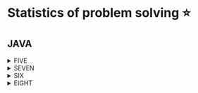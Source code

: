 # Statistics of problem solving ⭐
## JAVA
<details>
<summary>FIVE</summary>

|Name|Problem|Solution|Time Complexity|Space complexity
|---|---|---|---|---|
|Can you get the loop ?|https://www.codewars.com/kata/52a89c2ea8ddc5547a000863|<a href='https://github.com/savra/codewars.com/tree/master/src/main/java/com/hvdbs/codewars/solution/JAVA/CanYouGetTheLoop.JAVA'>Can you get the loop ?</a>|$O(N)$|$O(1)$
</details>
<details>
<summary>SEVEN</summary>

|Name|Problem|Solution|Time Complexity|Space complexity
|---|---|---|---|---|
|Bubblesort Once|https://www.codewars.com/kata/56b97b776ffcea598a0006f2|<a href='https://github.com/savra/codewars.com/tree/master/src/main/java/com/hvdbs/codewars/solution/JAVA/BubblesortOnce.JAVA'>Bubblesort Once</a>|$not specified$|$not specified$
|Closing in Sum|https://www.codewars.com/kata/65126d52a5de2b11c94096d2|<a href='https://github.com/savra/codewars.com/tree/master/src/main/java/com/hvdbs/codewars/solution/JAVA/ClosingInSum.JAVA'>Closing in Sum</a>|$not specified$|$not specified$
|Collatz Conjecture Length|https://www.codewars.com/kata/54fb963d3fe32351f2000102|<a href='https://github.com/savra/codewars.com/tree/master/src/main/java/com/hvdbs/codewars/solution/JAVA/CollatzConjectureLength.JAVA'>Collatz Conjecture Length</a>|$not specified$|$not specified$
|Coloured Triangles|https://www.codewars.com/kata/5a25ac6ac5e284cfbe000111|<a href='https://github.com/savra/codewars.com/tree/master/src/main/java/com/hvdbs/codewars/solution/JAVA/ColouredTriangles.JAVA'>Coloured Triangles</a>|$not specified$|$not specified$
|Common Substrings|https://www.codewars.com/kata/5669a5113c8ebf16ed00004c|<a href='https://github.com/savra/codewars.com/tree/master/src/main/java/com/hvdbs/codewars/solution/JAVA/CommonSubstrings.JAVA'>Common Substrings</a>|$not specified$|$not specified$
|Compare Strings by Sum of Chars|https://www.codewars.com/kata/576bb3c4b1abc497ec000065|<a href='https://github.com/savra/codewars.com/tree/master/src/main/java/com/hvdbs/codewars/solution/JAVA/CompareStringsBySumOfChars.JAVA'>Compare Strings by Sum of Chars</a>|$not specified$|$not specified$
|Consecutive letters|https://www.codewars.com/kata/5ce6728c939bf80029988b57|<a href='https://github.com/savra/codewars.com/tree/master/src/main/java/com/hvdbs/codewars/solution/JAVA/ConsecutiveLetters.JAVA'>Consecutive letters</a>|$not specified$|$not specified$
|Convert a linked list to a string|https://www.codewars.com/kata/582c297e56373f0426000098|<a href='https://github.com/savra/codewars.com/tree/master/src/main/java/com/hvdbs/codewars/solution/JAVA/ConvertALinkedListToAString.JAVA'>Convert a linked list to a string</a>|$O(N)$|$O(N)$
|Debug Sum of Digits of a Number|https://www.codewars.com/kata/563d59dd8e47a5ed220000ba|<a href='https://github.com/savra/codewars.com/tree/master/src/main/java/com/hvdbs/codewars/solution/JAVA/DebugSumOfDigitsOfANumber.JAVA'>Debug Sum of Digits of a Number</a>|$not specified$|$not specified$
|Descending Order|https://www.codewars.com/kata/5467e4d82edf8bbf40000155|<a href='https://github.com/savra/codewars.com/tree/master/src/main/java/com/hvdbs/codewars/solution/JAVA/DescendingOrder.JAVA'>Descending Order</a>|$not specified$|$not specified$
|Disemvowel Trolls|https://www.codewars.com/kata/52fba66badcd10859f00097e|<a href='https://github.com/savra/codewars.com/tree/master/src/main/java/com/hvdbs/codewars/solution/JAVA/DisemvowelTrolls.JAVA'>Disemvowel Trolls</a>|$not specified$|$not specified$
|Exes and Ohs|https://www.codewars.com/kata/55908aad6620c066bc00002a|<a href='https://github.com/savra/codewars.com/tree/master/src/main/java/com/hvdbs/codewars/solution/JAVA/ExesAndOhs.JAVA'>Exes and Ohs</a>|$not specified$|$not specified$
|Factorial|https://www.codewars.com/kata/54ff0d1f355cfd20e60001fc|<a href='https://github.com/savra/codewars.com/tree/master/src/main/java/com/hvdbs/codewars/solution/JAVA/Factorial.JAVA'>Factorial</a>|$not specified$|$not specified$
|Fibonacci|https://www.codewars.com/kata/57a1d5ef7cb1f3db590002af|<a href='https://github.com/savra/codewars.com/tree/master/src/main/java/com/hvdbs/codewars/solution/JAVA/Fibonacci.JAVA'>Fibonacci</a>|$not specified$|$not specified$
|Find Count of Most Frequent Item in an Array|https://www.codewars.com/kata/56582133c932d8239900002e|<a href='https://github.com/savra/codewars.com/tree/master/src/main/java/com/hvdbs/codewars/solution/JAVA/FindCountOfMostFrequentItemInAnArray.JAVA'>Find Count of Most Frequent Item in an Array</a>|$not specified$|$not specified$
|Find Max Tree Node|https://www.codewars.com/kata/5a04450c8ba914083700000a|<a href='https://github.com/savra/codewars.com/tree/master/src/main/java/com/hvdbs/codewars/solution/JAVA/FindMaxTreeNode.JAVA'>Find Max Tree Node</a>|$not specified$|$not specified$
|FIXME: 1, 2, 3, 4|https://www.codewars.com/kata/5b13c699af73864aa7000031|<a href='https://github.com/savra/codewars.com/tree/master/src/main/java/com/hvdbs/codewars/solution/JAVA/FIXME1234.JAVA'>FIXME: 1, 2, 3, 4</a>|$not specified$|$not specified$
|FIXME: Get Full Name|https://www.codewars.com/kata/597c684822bc9388f600010f|<a href='https://github.com/savra/codewars.com/tree/master/src/main/java/com/hvdbs/codewars/solution/JAVA/FIXMEGetFullName.JAVA'>FIXME: Get Full Name</a>|$not specified$|$not specified$
|FIXME: Hours to Seconds|https://www.codewars.com/kata/596b041e224071ece200002e|<a href='https://github.com/savra/codewars.com/tree/master/src/main/java/com/hvdbs/codewars/solution/JAVA/FIXMEHoursToSeconds.JAVA'>FIXME: Hours to Seconds</a>|$not specified$|$not specified$
|FIXME: Run, Runner!|https://www.codewars.com/kata/596b2b9d9e2fbd7811000046|<a href='https://github.com/savra/codewars.com/tree/master/src/main/java/com/hvdbs/codewars/solution/JAVA/FIXMERunRunner.JAVA'>FIXME: Run, Runner!</a>|$not specified$|$not specified$
|From A to Z|https://www.codewars.com/kata/6512b3775bf8500baea77663|<a href='https://github.com/savra/codewars.com/tree/master/src/main/java/com/hvdbs/codewars/solution/JAVA/FromAToZ.JAVA'>From A to Z</a>|$not specified$|$not specified$
|Get the Middle Character|https://www.codewars.com/kata/56747fd5cb988479af000028|<a href='https://github.com/savra/codewars.com/tree/master/src/main/java/com/hvdbs/codewars/solution/JAVA/GetTheMiddleCharacter.JAVA'>Get the Middle Character</a>|$not specified$|$not specified$
|Highest and Lowest|https://www.codewars.com/kata/554b4ac871d6813a03000035|<a href='https://github.com/savra/codewars.com/tree/master/src/main/java/com/hvdbs/codewars/solution/JAVA/HighestAndLowest.JAVA'>Highest and Lowest</a>|$not specified$|$not specified$
|Isograms|https://www.codewars.com/kata/54ba84be607a92aa900000f1|<a href='https://github.com/savra/codewars.com/tree/master/src/main/java/com/hvdbs/codewars/solution/JAVA/Isograms.JAVA'>Isograms</a>|$not specified$|$not specified$
|Leap Years|https://www.codewars.com/kata/526c7363236867513f0005ca|<a href='https://github.com/savra/codewars.com/tree/master/src/main/java/com/hvdbs/codewars/solution/JAVA/LeapYears.JAVA'>Leap Years</a>|$not specified$|$not specified$
|Length and two values|https://www.codewars.com/kata/62a611067274990047f431a8|<a href='https://github.com/savra/codewars.com/tree/master/src/main/java/com/hvdbs/codewars/solution/JAVA/LengthAndTwoValues.JAVA'>Length and two values</a>|$not specified$|$not specified$
|Linked Lists - Append|https://www.codewars.com/kata/55d17ddd6d7868493e000074|<a href='https://github.com/savra/codewars.com/tree/master/src/main/java/com/hvdbs/codewars/solution/JAVA/LinkedListsAppend.JAVA'>Linked Lists - Append</a>|$O(N)$|$O(1)$
|Linked Lists - Get Nth Node|https://www.codewars.com/kata/55befc42bfe4d13ab1000007|<a href='https://github.com/savra/codewars.com/tree/master/src/main/java/com/hvdbs/codewars/solution/JAVA/LinkedListsGetNthNode.JAVA'>Linked Lists - Get Nth Node</a>|$not specified$|$not specified$
|Linked Lists - Push & BuildOneTwoThree|https://www.codewars.com/kata/55be95786abade3c71000079|<a href='https://github.com/savra/codewars.com/tree/master/src/main/java/com/hvdbs/codewars/solution/JAVA/LinkedListsPushBuildOneTwoThree.JAVA'>Linked Lists - Push & BuildOneTwoThree</a>|$not specified$|$not specified$
|List Filtering|https://www.codewars.com/kata/53dbd5315a3c69eed20002dd|<a href='https://github.com/savra/codewars.com/tree/master/src/main/java/com/hvdbs/codewars/solution/JAVA/ListFiltering.JAVA'>List Filtering</a>|$not specified$|$not specified$
|Nickname Generator|https://www.codewars.com/kata/593b1909e68ff627c9000186|<a href='https://github.com/savra/codewars.com/tree/master/src/main/java/com/hvdbs/codewars/solution/JAVA/NicknameGenerator.JAVA'>Nickname Generator</a>|$not specified$|$not specified$
|Number of Decimal Digits|https://www.codewars.com/kata/58fa273ca6d84c158e000052|<a href='https://github.com/savra/codewars.com/tree/master/src/main/java/com/hvdbs/codewars/solution/JAVA/NumberOfDecimalDigits.JAVA'>Number of Decimal Digits</a>|$not specified$|$not specified$
|Number-Star ladder|https://www.codewars.com/kata/5631213916d70a0979000066|<a href='https://github.com/savra/codewars.com/tree/master/src/main/java/com/hvdbs/codewars/solution/JAVA/NumberStarLadder.JAVA'>Number-Star ladder</a>|$not specified$|$not specified$
|Ones and Zeros|https://www.codewars.com/kata/578553c3a1b8d5c40300037c|<a href='https://github.com/savra/codewars.com/tree/master/src/main/java/com/hvdbs/codewars/solution/JAVA/OnesAndZeros.JAVA'>Ones and Zeros</a>|$not specified$|$not specified$
|Page replacement algorithms: FIFO|https://www.codewars.com/kata/62d34faad32b8c002a17d6d9|<a href='https://github.com/savra/codewars.com/tree/master/src/main/java/com/hvdbs/codewars/solution/JAVA/PageReplacementAlgorithmsFIFO.JAVA'>Page replacement algorithms: FIFO</a>|$not specified$|$not specified$
|Product Of Maximums Of Array (Array Series #2)|https://www.codewars.com/kata/5a63948acadebff56f000018|<a href='https://github.com/savra/codewars.com/tree/master/src/main/java/com/hvdbs/codewars/solution/JAVA/ProductOfMaximumsOfArray.JAVA'>Product Of Maximums Of Array (Array Series #2)</a>|$not specified$|$not specified$
|Reduce My Fraction|https://www.codewars.com/kata/576400f2f716ca816d001614|<a href='https://github.com/savra/codewars.com/tree/master/src/main/java/com/hvdbs/codewars/solution/JAVA/ReduceMyFraction.JAVA'>Reduce My Fraction</a>|$not specified$|$not specified$
|Shortest Word|https://www.codewars.com/kata/57cebe1dc6fdc20c57000ac9|<a href='https://github.com/savra/codewars.com/tree/master/src/main/java/com/hvdbs/codewars/solution/JAVA/ShortestWord.JAVA'>Shortest Word</a>|$not specified$|$not specified$
|Simple beads count|https://www.codewars.com/kata/58712dfa5c538b6fc7000569|<a href='https://github.com/savra/codewars.com/tree/master/src/main/java/com/hvdbs/codewars/solution/JAVA/SimpleBeadsCount.JAVA'>Simple beads count</a>|$not specified$|$not specified$
|Simple Fun #176: Reverse Letter|https://www.codewars.com/kata/58b8c94b7df3f116eb00005b|<a href='https://github.com/savra/codewars.com/tree/master/src/main/java/com/hvdbs/codewars/solution/JAVA/SimpleFun176ReverseLetter.JAVA'>Simple Fun #176: Reverse Letter</a>|$not specified$|$not specified$
|Simple remove duplicates|https://www.codewars.com/kata/5ba38ba180824a86850000f7|<a href='https://github.com/savra/codewars.com/tree/master/src/main/java/com/hvdbs/codewars/solution/JAVA/SimpleRemoveDuplicates.JAVA'>Simple remove duplicates</a>|$not specified$|$not specified$
|Square Every Digit|https://www.codewars.com/kata/546e2562b03326a88e000020|<a href='https://github.com/savra/codewars.com/tree/master/src/main/java/com/hvdbs/codewars/solution/JAVA/SquareEveryDigit.JAVA'>Square Every Digit</a>|$O(LogN)$|$O(LogN)$
|Sum of array singles|https://www.codewars.com/kata/59f11118a5e129e591000134|<a href='https://github.com/savra/codewars.com/tree/master/src/main/java/com/hvdbs/codewars/solution/JAVA/SumOfArraySingles.JAVA'>Sum of array singles</a>|$not specified$|$not specified$
|Supernatural|https://www.codewars.com/kata/55c9a8cda33889d69e00008b|<a href='https://github.com/savra/codewars.com/tree/master/src/main/java/com/hvdbs/codewars/solution/JAVA/Supernatural.JAVA'>Supernatural</a>|$not specified$|$not specified$
|Uglify Word|https://www.codewars.com/kata/5ce6cf94cb83dc0020da1929|<a href='https://github.com/savra/codewars.com/tree/master/src/main/java/com/hvdbs/codewars/solution/JAVA/UglifyWord.JAVA'>Uglify Word</a>|$not specified$|$not specified$
|Vowel Count|https://www.codewars.com/kata/54ff3102c1bad923760001f3|<a href='https://github.com/savra/codewars.com/tree/master/src/main/java/com/hvdbs/codewars/solution/JAVA/VowelCount.JAVA'>Vowel Count</a>|$not specified$|$not specified$
|You're a square!|https://www.codewars.com/kata/54c27a33fb7da0db0100040e|<a href='https://github.com/savra/codewars.com/tree/master/src/main/java/com/hvdbs/codewars/solution/JAVA/YoureASquare.JAVA'>You're a square!</a>|$not specified$|$not specified$
</details>
<details>
<summary>SIX</summary>

|Name|Problem|Solution|Time Complexity|Space complexity
|---|---|---|---|---|
|Dude, my computer cannot count!|https://www.codewars.com/kata/58fa9898dfec0ef150000014|<a href='https://github.com/savra/codewars.com/tree/master/src/main/java/com/hvdbs/codewars/solution/JAVA/DudeMyComputerCannotCount.JAVA'>Dude, my computer cannot count!</a>|$not specified$|$not specified$
|Multiples of 3 or 5|https://www.codewars.com/kata/514b92a657cdc65150000006|<a href='https://github.com/savra/codewars.com/tree/master/src/main/java/com/hvdbs/codewars/solution/JAVA/MultiplesOf3Or5.JAVA'>Multiples of 3 or 5</a>|$O(LogN)$|$O(1)$
|Round and Round|https://www.codewars.com/kata/5996eb39cdc8eb39f80000a0|<a href='https://github.com/savra/codewars.com/tree/master/src/main/java/com/hvdbs/codewars/solution/JAVA/RoundAndRound.JAVA'>Round and Round</a>|$not specified$|$not specified$
</details>
<details>
<summary>EIGHT</summary>

|Name|Problem|Solution|Time Complexity|Space complexity
|---|---|---|---|---|
|A + B|https://www.codewars.com/kata/5512a0b0509063e57d0003f5|<a href='https://github.com/savra/codewars.com/tree/master/src/main/java/com/hvdbs/codewars/solution/JAVA/AB.JAVA'>A + B</a>|$not specified$|$not specified$
|Abbreviate a Two Word Name|https://www.codewars.com/kata/57eadb7ecd143f4c9c0000a3|<a href='https://github.com/savra/codewars.com/tree/master/src/main/java/com/hvdbs/codewars/solution/JAVA/AbbreviateTwoWords.JAVA'>Abbreviate a Two Word Name</a>|$not specified$|$not specified$
|Age Range Compatibility Equation|https://www.codewars.com/kata/5803956ddb07c5c74200144e|<a href='https://github.com/savra/codewars.com/tree/master/src/main/java/com/hvdbs/codewars/solution/JAVA/AgeRangeCompatibilityEquation.JAVA'>Age Range Compatibility Equation</a>|$not specified$|$not specified$
|All Star Code Challenge #18|https://www.codewars.com/kata/5865918c6b569962950002a1|<a href='https://github.com/savra/codewars.com/tree/master/src/main/java/com/hvdbs/codewars/solution/JAVA/AllStarCodeChallenge18.JAVA'>All Star Code Challenge #18</a>|$not specified$|$not specified$
|altERnaTIng cAsE <=> ALTerNAtiNG CaSe|https://www.codewars.com/kata/56efc695740d30f963000557|<a href='https://github.com/savra/codewars.com/tree/master/src/main/java/com/hvdbs/codewars/solution/JAVA/AltERnaTIngCAsEALTerNAtiNGCaSe.JAVA'>altERnaTIng cAsE <=> ALTerNAtiNG CaSe</a>|$O(N)$|$O(N)$
|A Needle in the Haystack|https://www.codewars.com/kata/56676e8fabd2d1ff3000000c|<a href='https://github.com/savra/codewars.com/tree/master/src/main/java/com/hvdbs/codewars/solution/JAVA/ANeedleInTheHaystack.JAVA'>A Needle in the Haystack</a>|$not specified$|$not specified$
|Area of a Square|https://www.codewars.com/kata/5748838ce2fab90b86001b1a|<a href='https://github.com/savra/codewars.com/tree/master/src/main/java/com/hvdbs/codewars/solution/JAVA/AreaOfASquare.JAVA'>Area of a Square</a>|$O(1)$|$O(1)$
|Area or Perimeter|https://www.codewars.com/kata/5ab6538b379d20ad880000ab|<a href='https://github.com/savra/codewars.com/tree/master/src/main/java/com/hvdbs/codewars/solution/JAVA/AreaOrPerimeter.JAVA'>Area or Perimeter</a>|$not specified$|$not specified$
|Are You Playing Banjo?|https://www.codewars.com/kata/53af2b8861023f1d88000832|<a href='https://github.com/savra/codewars.com/tree/master/src/main/java/com/hvdbs/codewars/solution/JAVA/AreYouPlayingBanjo.JAVA'>Are You Playing Banjo?</a>|$not specified$|$not specified$
|Array plus array|https://www.codewars.com/kata/5a2be17aee1aaefe2a000151|<a href='https://github.com/savra/codewars.com/tree/master/src/main/java/com/hvdbs/codewars/solution/JAVA/ArrayPlusArray.JAVA'>Array plus array</a>|$not specified$|$not specified$
|A Strange Trip to the Market|https://www.codewars.com/kata/55ccdf1512938ce3ac000056|<a href='https://github.com/savra/codewars.com/tree/master/src/main/java/com/hvdbs/codewars/solution/JAVA/AStrangeTripToTheMarket.JAVA'>A Strange Trip to the Market</a>|$O(M * N)$|$O(1)$
|A wolf in sheep's clothing||<a href='https://github.com/savra/codewars.com/tree/master/src/main/java/com/hvdbs/codewars/solution/JAVA/AWolfInSheepsClothing.JAVA'>A wolf in sheep's clothing</a>|$not specified$|$not specified$
|Basic Mathematical Operations|https://www.codewars.com/kata/57356c55867b9b7a60000bd7|<a href='https://github.com/savra/codewars.com/tree/master/src/main/java/com/hvdbs/codewars/solution/JAVA/BasicMathematicalOperations.JAVA'>Basic Mathematical Operations</a>|$O(1)$|$O(1)$
|Basic subclasses - Adam and Eve|https://www.codewars.com/kata/547274e24481cfc469000416|<a href='https://github.com/savra/codewars.com/tree/master/src/main/java/com/hvdbs/codewars/solution/JAVA/BasicSubJAVAesAdamAndEve.JAVA'>Basic subclasses - Adam and Eve</a>|$not specified$|$not specified$
|Basic variable assignment|https://www.codewars.com/kata/50ee6b0bdeab583673000025|<a href='https://github.com/savra/codewars.com/tree/master/src/main/java/com/hvdbs/codewars/solution/JAVA/BasicVariableAssignment.JAVA'>Basic variable assignment</a>|$not specified$|$not specified$
|Beginner - Lost Without a Map|https://www.codewars.com/kata/57f781872e3d8ca2a000007e|<a href='https://github.com/savra/codewars.com/tree/master/src/main/java/com/hvdbs/codewars/solution/JAVA/BeginnerLostWithoutAMap.JAVA'>Beginner - Lost Without a Map</a>|$not specified$|$not specified$
|Beginner Series #1 School Paperwork|https://www.codewars.com/kata/55f9b48403f6b87a7c0000bd|<a href='https://github.com/savra/codewars.com/tree/master/src/main/java/com/hvdbs/codewars/solution/JAVA/BeginnerSeries1SchoolPaperwork.JAVA'>Beginner Series #1 School Paperwork</a>|$O(1)$|$O(1)$
|Beginner Series #2 Clock|https://www.codewars.com/kata/55f9bca8ecaa9eac7100004a|<a href='https://github.com/savra/codewars.com/tree/master/src/main/java/com/hvdbs/codewars/solution/JAVA/BeginnerSeries2Clock.JAVA'>Beginner Series #2 Clock</a>|$O(1)$|$O(1)$
|Beginner Series #4 Cockroach|https://www.codewars.com/kata/55fab1ffda3e2e44f00000c6|<a href='https://github.com/savra/codewars.com/tree/master/src/main/java/com/hvdbs/codewars/solution/JAVA/BeginnerSeriesCockroach.JAVA'>Beginner Series #4 Cockroach</a>|$O(1)$|$O(1)$
|Bin to Decimal|https://www.codewars.com/kata/57a5c31ce298a7e6b7000334|<a href='https://github.com/savra/codewars.com/tree/master/src/main/java/com/hvdbs/codewars/solution/JAVA/BinToDecimal.JAVA'>Bin to Decimal</a>|$O(1)$|$O(N)$
|Calculate average|https://www.codewars.com/kata/57a2013acf1fa5bfc4000921|<a href='https://github.com/savra/codewars.com/tree/master/src/main/java/com/hvdbs/codewars/solution/JAVA/CalculateAverage.JAVA'>Calculate average</a>|$not specified$|$not specified$
|Calculate BMI|https://www.codewars.com/kata/57a429e253ba3381850000fb|<a href='https://github.com/savra/codewars.com/tree/master/src/main/java/com/hvdbs/codewars/solution/JAVA/CalculateBmi.JAVA'>Calculate BMI</a>|$O(1)$|$O(1)$
|Cat years, Dog years|https://www.codewars.com/kata/5a6663e9fd56cb5ab800008b|<a href='https://github.com/savra/codewars.com/tree/master/src/main/java/com/hvdbs/codewars/solution/JAVA/CatYearsDogYears.JAVA'>Cat years, Dog years</a>|$not specified$|$not specified$
|Century From Year|https://www.codewars.com/kata/5a3fe3dde1ce0e8ed6000097|<a href='https://github.com/savra/codewars.com/tree/master/src/main/java/com/hvdbs/codewars/solution/JAVA/CenturyFromYear.JAVA'>Century From Year</a>|$not specified$|$not specified$
|Classic Hello World|https://www.codewars.com/kata/57036f007fd72e3b77000023|<a href='https://github.com/savra/codewars.com/tree/master/src/main/java/com/hvdbs/codewars/solution/JAVA/ClassicHelloWorld.JAVA'>Classic Hello World</a>|$not specified$|$not specified$
|Collatz Conjecture (3n+1)|https://www.codewars.com/kata/577a6e90d48e51c55e000217|<a href='https://github.com/savra/codewars.com/tree/master/src/main/java/com/hvdbs/codewars/solution/JAVA/CollatzConjecture3n1.JAVA'>Collatz Conjecture (3n+1)</a>|$not specified$|$not specified$
|Color Ghost|https://www.codewars.com/kata/53f1015fa9fe02cbda00111a|<a href='https://github.com/savra/codewars.com/tree/master/src/main/java/com/hvdbs/codewars/solution/JAVA/ColorGhost.JAVA'>Color Ghost</a>|$not specified$|$not specified$
|Convert a Boolean to a String|https://www.codewars.com/kata/551b4501ac0447318f0009cd|<a href='https://github.com/savra/codewars.com/tree/master/src/main/java/com/hvdbs/codewars/solution/JAVA/ConvertABooleanToAString.JAVA'>Convert a Boolean to a String</a>|$not specified$|$not specified$
|Convert a Number to a String!|https://www.codewars.com/kata/5265326f5fda8eb1160004c8|<a href='https://github.com/savra/codewars.com/tree/master/src/main/java/com/hvdbs/codewars/solution/JAVA/ConvertANumberToAString.JAVA'>Convert a Number to a String!</a>|$not specified$|$not specified$
|Convert a String to a Number!|https://www.codewars.com/kata/544675c6f971f7399a000e79|<a href='https://github.com/savra/codewars.com/tree/master/src/main/java/com/hvdbs/codewars/solution/JAVA/ConvertAStringToANumber.JAVA'>Convert a String to a Number!</a>|$not specified$|$not specified$
|Convert boolean values to strings 'Yes' or 'No'.|https://www.codewars.com/kata/53369039d7ab3ac506000467|<a href='https://github.com/savra/codewars.com/tree/master/src/main/java/com/hvdbs/codewars/solution/JAVA/ConvertBooleanValuesToStringsYesOrNo.JAVA'>Convert boolean values to strings 'Yes' or 'No'.</a>|$not specified$|$not specified$
|Convert number to reversed array of digits|https://www.codewars.com/kata/5583090cbe83f4fd8c000051|<a href='https://github.com/savra/codewars.com/tree/master/src/main/java/com/hvdbs/codewars/solution/JAVA/ConvertNumberToReversedArrayOfDigits.JAVA'>Convert number to reversed array of digits</a>|$not specified$|$not specified$
|Convert a string to an array|https://www.codewars.com/kata/57e76bc428d6fbc2d500036d|<a href='https://github.com/savra/codewars.com/tree/master/src/main/java/com/hvdbs/codewars/solution/JAVA/ConvertStringToArray.JAVA'>Convert a string to an array</a>|$not specified$|$not specified$
|Convert to Binary|https://www.codewars.com/kata/59fca81a5712f9fa4700159a|<a href='https://github.com/savra/codewars.com/tree/master/src/main/java/com/hvdbs/codewars/solution/JAVA/ConvertToBinary.JAVA'>Convert to Binary</a>|$not specified$|$not specified$
|Correct the mistakes of the character recognition software|https://www.codewars.com/kata/577bd026df78c19bca0002c0|<a href='https://github.com/savra/codewars.com/tree/master/src/main/java/com/hvdbs/codewars/solution/JAVA/CorrectTheMistakesOfTheCharacterRecognitionSoftware.JAVA'>Correct the mistakes of the character recognition software</a>|$not specified$|$not specified$
|Count by X|https://www.codewars.com/kata/5513795bd3fafb56c200049e|<a href='https://github.com/savra/codewars.com/tree/master/src/main/java/com/hvdbs/codewars/solution/JAVA/CountByX.JAVA'>Count by X</a>|$not specified$|$not specified$
|Counting sheep...|https://www.codewars.com/kata/54edbc7200b811e956000556|<a href='https://github.com/savra/codewars.com/tree/master/src/main/java/com/hvdbs/codewars/solution/JAVA/CountingSheep.JAVA'>Counting sheep...</a>|$not specified$|$not specified$
|Count Odd Numbers below n|https://www.codewars.com/kata/59342039eb450e39970000a6|<a href='https://github.com/savra/codewars.com/tree/master/src/main/java/com/hvdbs/codewars/solution/JAVA/CountOddNumbersBelowN.JAVA'>Count Odd Numbers below n</a>|$not specified$|$not specified$
|Count of positives / sum of negatives|https://www.codewars.com/kata/576bb71bbbcf0951d5000044|<a href='https://github.com/savra/codewars.com/tree/master/src/main/java/com/hvdbs/codewars/solution/JAVA/CountOfPositivesSumOfNegatives.JAVA'>Count of positives / sum of negatives</a>|$O(N)$|$O(1)$
|Count the Monkeys!|https://www.codewars.com/kata/56f69d9f9400f508fb000ba7|<a href='https://github.com/savra/codewars.com/tree/master/src/main/java/com/hvdbs/codewars/solution/JAVA/CountTheMonkeys.JAVA'>Count the Monkeys!</a>|$not specified$|$not specified$
|CSV representation of array|https://www.codewars.com/kata/5a34af40e1ce0eb1f5000036|<a href='https://github.com/savra/codewars.com/tree/master/src/main/java/com/hvdbs/codewars/solution/JAVA/CsvRepresentationOfArray.JAVA'>CSV representation of array</a>|$not specified$|$not specified$
|101 Dalmatians - squash the bugs, not the dogs!|https://www.codewars.com/kata/56f6919a6b88de18ff000b36|<a href='https://github.com/savra/codewars.com/tree/master/src/main/java/com/hvdbs/codewars/solution/JAVA/DalmatiansSquashTheBugsNotTheDogs.JAVA'>101 Dalmatians - squash the bugs, not the dogs!</a>|$O(1)$|$O(1)$
|Determine offspring sex based on genes XX and XY chromosomes|https://www.codewars.com/kata/56530b444e831334c0000020|<a href='https://github.com/savra/codewars.com/tree/master/src/main/java/com/hvdbs/codewars/solution/JAVA/DetermineOffspringSexBasedOnGenesXXAndXYChromosomes.JAVA'>Determine offspring sex based on genes XX and XY chromosomes</a>|$O(1)$|$O(1)$
|Did she say hallo?|https://www.codewars.com/kata/56a4addbfd4a55694100001f|<a href='https://github.com/savra/codewars.com/tree/master/src/main/java/com/hvdbs/codewars/solution/JAVA/DidSheSayHallo.JAVA'>Did she say hallo?</a>|$O(M * N)$|$O(1)$
|Difference of Volumes of Cuboids|https://www.codewars.com/kata/58cb43f4256836ed95000f97|<a href='https://github.com/savra/codewars.com/tree/master/src/main/java/com/hvdbs/codewars/solution/JAVA/DifferenceOfVolumesOfCuboids.JAVA'>Difference of Volumes of Cuboids</a>|$not specified$|$not specified$
|DNA to RNA Conversion|https://www.codewars.com/kata/5556282156230d0e5e000089|<a href='https://github.com/savra/codewars.com/tree/master/src/main/java/com/hvdbs/codewars/solution/JAVA/DNAToRNAConversion.JAVA'>DNA to RNA Conversion</a>|$not specified$|$not specified$
|Do I get a bonus?|https://www.codewars.com/kata/56f6ad906b88de513f000d96|<a href='https://github.com/savra/codewars.com/tree/master/src/main/java/com/hvdbs/codewars/solution/JAVA/DoIGetABonus.JAVA'>Do I get a bonus?</a>|$O(1)$|$O(1)$
|Double Char|https://www.codewars.com/kata/56b1f01c247c01db92000076|<a href='https://github.com/savra/codewars.com/tree/master/src/main/java/com/hvdbs/codewars/solution/JAVA/DoubleChar.JAVA'>Double Char</a>|$O(N)$|$O(N)$
|Duck Duck Goose|https://www.codewars.com/kata/582e0e592029ea10530009ce|<a href='https://github.com/savra/codewars.com/tree/master/src/main/java/com/hvdbs/codewars/solution/JAVA/DuckDuckGoose.JAVA'>Duck Duck Goose</a>|$not specified$|$not specified$
|Holiday VIII - Duty Free|https://www.codewars.com/kata/57e92e91b63b6cbac20001e5|<a href='https://github.com/savra/codewars.com/tree/master/src/main/java/com/hvdbs/codewars/solution/JAVA/DutyFree.JAVA'>Holiday VIII - Duty Free</a>|$not specified$|$not specified$
|easy logs|https://www.codewars.com/kata/5b68c7029756802aa2000176|<a href='https://github.com/savra/codewars.com/tree/master/src/main/java/com/hvdbs/codewars/solution/JAVA/EasyLogs.JAVA'>easy logs</a>|$not specified$|$not specified$
|Enumerable Magic #1 - True for All?|https://www.codewars.com/kata/54598d1fcbae2ae05200112c|<a href='https://github.com/savra/codewars.com/tree/master/src/main/java/com/hvdbs/codewars/solution/JAVA/EnumerableMagic1TrueForAll.JAVA'>Enumerable Magic #1 - True for All?</a>|$not specified$|$not specified$
|Even or Odd|https://www.codewars.com/kata/53da3dbb4a5168369a0000fe|<a href='https://github.com/savra/codewars.com/tree/master/src/main/java/com/hvdbs/codewars/solution/JAVA/EvenOrOdd.JAVA'>Even or Odd</a>|$not specified$|$not specified$
|Exclusive "or" (xor) Logical Operator|https://www.codewars.com/kata/56fa3c5ce4d45d2a52001b3c|<a href='https://github.com/savra/codewars.com/tree/master/src/main/java/com/hvdbs/codewars/solution/JAVA/ExclusiveOrXorLogicalOperator.JAVA'>Exclusive "or" (xor) Logical Operator</a>|$O(1)$|$O(1)$
|Expressions Matter|https://www.codewars.com/kata/5ae62fcf252e66d44d00008e|<a href='https://github.com/savra/codewars.com/tree/master/src/main/java/com/hvdbs/codewars/solution/JAVA/ExpressionsMatter.JAVA'>Expressions Matter</a>|$O(1)$|$O(1)$
|Fake Binary|https://www.codewars.com/kata/57eae65a4321032ce000002d|<a href='https://github.com/savra/codewars.com/tree/master/src/main/java/com/hvdbs/codewars/solution/JAVA/FakeBinary.JAVA'>Fake Binary</a>|$not specified$|$not specified$
|Filtering even numbers (Bug Fixes)|https://www.codewars.com/kata/566dc566f6ea9a14b500007b|<a href='https://github.com/savra/codewars.com/tree/master/src/main/java/com/hvdbs/codewars/solution/JAVA/FilteringEvenNumbersBugFixes.JAVA'>Filtering even numbers (Bug Fixes)</a>|$O(1)$|$O(1)$
|Find Maximum and Minimum Values of a List|https://www.codewars.com/kata/577a98a6ae28071780000989|<a href='https://github.com/savra/codewars.com/tree/master/src/main/java/com/hvdbs/codewars/solution/JAVA/FindMaximumAndMinimumValuesOfAList.JAVA'>Find Maximum and Minimum Values of a List</a>|$O(N)$|$O(1)$
|Find Multiples of a Number|https://www.codewars.com/kata/58ca658cc0d6401f2700045f|<a href='https://github.com/savra/codewars.com/tree/master/src/main/java/com/hvdbs/codewars/solution/JAVA/FindMultiplesOfANumber.JAVA'>Find Multiples of a Number</a>|$O(N)$|$O(N)$
|Find Nearest square number|https://www.codewars.com/kata/5a805d8cafa10f8b930005ba|<a href='https://github.com/savra/codewars.com/tree/master/src/main/java/com/hvdbs/codewars/solution/JAVA/FindNearestSquareNumber.JAVA'>Find Nearest square number</a>|$not specified$|$not specified$
|Find numbers which are divisible by given number|https://www.codewars.com/kata/55edaba99da3a9c84000003b|<a href='https://github.com/savra/codewars.com/tree/master/src/main/java/com/hvdbs/codewars/solution/JAVA/FindNumbersWhichAreDivisibleByGivenNumber.JAVA'>Find numbers which are divisible by given number</a>|$not specified$|$not specified$
|Find the first non-consecutive number|https://www.codewars.com/kata/58f8a3a27a5c28d92e000144|<a href='https://github.com/savra/codewars.com/tree/master/src/main/java/com/hvdbs/codewars/solution/JAVA/FindTheFirstNonConsecutiveNumber.JAVA'>Find the first non-consecutive number</a>|$not specified$|$not specified$
|Find the force of gravity between two objects|https://www.codewars.com/kata/5b609ebc8f47bd595e000627|<a href='https://github.com/savra/codewars.com/tree/master/src/main/java/com/hvdbs/codewars/solution/JAVA/FindTheForceOfGravityBetweenTwoObjects.JAVA'>Find the force of gravity between two objects</a>|$not specified$|$not specified$
|Find the Integral|https://www.codewars.com/kata/59811fd8a070625d4c000013|<a href='https://github.com/savra/codewars.com/tree/master/src/main/java/com/hvdbs/codewars/solution/JAVA/FindTheIntegral.JAVA'>Find the Integral</a>|$not specified$|$not specified$
|Find the position!|https://www.codewars.com/kata/5808e2006b65bff35500008f|<a href='https://github.com/savra/codewars.com/tree/master/src/main/java/com/hvdbs/codewars/solution/JAVA/FindThePosition.JAVA'>Find the position!</a>|$not specified$|$not specified$
|Find the Slope|https://www.codewars.com/kata/55a75e2d0803fea18f00009d|<a href='https://github.com/savra/codewars.com/tree/master/src/main/java/com/hvdbs/codewars/solution/JAVA/FindTheSlope.JAVA'>Find the Slope</a>|$not specified$|$not specified$
|Find the smallest integer in the array|https://www.codewars.com/kata/55a2d7ebe362935a210000b2|<a href='https://github.com/savra/codewars.com/tree/master/src/main/java/com/hvdbs/codewars/solution/JAVA/FindTheSmallestIntegerInTheArray.JAVA'>Find the smallest integer in the array</a>|$not specified$|$not specified$
|FIXME: Replace all dots|https://www.codewars.com/kata/596c6eb85b0f515834000049|<a href='https://github.com/savra/codewars.com/tree/master/src/main/java/com/hvdbs/codewars/solution/JAVA/FixmeReplaceAllDots.JAVA'>FIXME: Replace all dots</a>|$not specified$|$not specified$
|FIXME: Static electrickery|https://www.codewars.com/kata/596c55fc7bd5476bf60000d5|<a href='https://github.com/savra/codewars.com/tree/master/src/main/java/com/hvdbs/codewars/solution/JAVA/FixmeStaticElectrickery.JAVA'>FIXME: Static electrickery</a>|$not specified$|$not specified$
|Formatting decimal places|https://www.codewars.com/kata/5641a03210e973055a00000d|<a href='https://github.com/savra/codewars.com/tree/master/src/main/java/com/hvdbs/codewars/solution/JAVA/FormattingDecimalPlaces.JAVA'>Formatting decimal places</a>|$O(1)$|$O(1)$
|Fuel Calculator: Total Cost|https://www.codewars.com/kata/57b58827d2a31c57720012e8|<a href='https://github.com/savra/codewars.com/tree/master/src/main/java/com/hvdbs/codewars/solution/JAVA/FuelCalculatorTotalCost.JAVA'>Fuel Calculator: Total Cost</a>|$O(1)$|$O(1)$
|Function 1 - hello world|https://www.codewars.com/kata/523b4ff7adca849afe000035|<a href='https://github.com/savra/codewars.com/tree/master/src/main/java/com/hvdbs/codewars/solution/JAVA/Function1HelloWorld.JAVA'>Function 1 - hello world</a>|$not specified$|$not specified$
|Function 2 - squaring an argument|https://www.codewars.com/kata/523b623152af8a30c6000027|<a href='https://github.com/savra/codewars.com/tree/master/src/main/java/com/hvdbs/codewars/solution/JAVA/Function2SquaringAnArgument.JAVA'>Function 2 - squaring an argument</a>|$O(1)$|$O(1)$
|get character from ASCII Value|https://www.codewars.com/kata/55ad04714f0b468e8200001c|<a href='https://github.com/savra/codewars.com/tree/master/src/main/java/com/hvdbs/codewars/solution/JAVA/GetCharacterFromASCIIValue.JAVA'>get character from ASCII Value</a>|$not specified$|$not specified$
|Get Nth Even Number|https://www.codewars.com/kata/5933a1f8552bc2750a0000ed|<a href='https://github.com/savra/codewars.com/tree/master/src/main/java/com/hvdbs/codewars/solution/JAVA/GetNthEvenNumber.JAVA'>Get Nth Even Number</a>|$not specified$|$not specified$
|Get Planet Name By ID|https://www.codewars.com/kata/515e188a311df01cba000003|<a href='https://github.com/savra/codewars.com/tree/master/src/main/java/com/hvdbs/codewars/solution/JAVA/GetPlanetNameByID.JAVA'>Get Planet Name By ID</a>|$not specified$|$not specified$
|Get the mean of an array|https://www.codewars.com/kata/563e320cee5dddcf77000158|<a href='https://github.com/savra/codewars.com/tree/master/src/main/java/com/hvdbs/codewars/solution/JAVA/GetTheMeanOfAnArray.JAVA'>Get the mean of an array</a>|$not specified$|$not specified$
|Ghost code?!|https://www.codewars.com/kata/570184a95594a091150000a0|<a href='https://github.com/savra/codewars.com/tree/master/src/main/java/com/hvdbs/codewars/solution/JAVA/GhostCode.JAVA'>Ghost code?!</a>|$O(1)$|$O(1)$
|Grasshopper - Array Mean|https://www.codewars.com/kata/55d277882e139d0b6000005d|<a href='https://github.com/savra/codewars.com/tree/master/src/main/java/com/hvdbs/codewars/solution/JAVA/GrasshopperArrayMean.JAVA'>Grasshopper - Array Mean</a>|$not specified$|$not specified$
|Grasshopper - Basic Function Fixer|https://www.codewars.com/kata/56200d610758762fb0000002|<a href='https://github.com/savra/codewars.com/tree/master/src/main/java/com/hvdbs/codewars/solution/JAVA/GrasshopperBasicFunctionFixer.JAVA'>Grasshopper - Basic Function Fixer</a>|$O(1)$|$O(1)$
|Grasshopper - Check for factor|https://www.codewars.com/kata/55cbc3586671f6aa070000fb|<a href='https://github.com/savra/codewars.com/tree/master/src/main/java/com/hvdbs/codewars/solution/JAVA/GrasshopperCheckForFactor.JAVA'>Grasshopper - Check for factor</a>|$not specified$|$not specified$
|Grasshopper - Debug|https://www.codewars.com/kata/55cb854deb36f11f130000e1|<a href='https://github.com/savra/codewars.com/tree/master/src/main/java/com/hvdbs/codewars/solution/JAVA/GrasshopperDebug.JAVA'>Grasshopper - Debug</a>|$not specified$|$not specified$
|Grasshopper - Debug sayHello|https://www.codewars.com/kata/5625618b1fe21ab49f00001f|<a href='https://github.com/savra/codewars.com/tree/master/src/main/java/com/hvdbs/codewars/solution/JAVA/GrasshopperDebugSayHello.JAVA'>Grasshopper - Debug sayHello</a>|$O(1)$|$O(1)$
|Grasshopper - Grade book|https://www.codewars.com/kata/55cbd4ba903825f7970000f5|<a href='https://github.com/savra/codewars.com/tree/master/src/main/java/com/hvdbs/codewars/solution/JAVA/GrasshopperGradeBook.JAVA'>Grasshopper - Grade book</a>|$not specified$|$not specified$
|Grasshopper - Messi Goals|https://www.codewars.com/kata/55ca77fa094a2af31f00002a|<a href='https://github.com/savra/codewars.com/tree/master/src/main/java/com/hvdbs/codewars/solution/JAVA/GrasshopperMessiGoals.JAVA'>Grasshopper - Messi Goals</a>|$not specified$|$not specified$
|Grasshopper - Messi goals function|https://www.codewars.com/kata/55f73be6e12baaa5900000d4|<a href='https://github.com/savra/codewars.com/tree/master/src/main/java/com/hvdbs/codewars/solution/JAVA/GrasshopperMessiGoalsFunction.JAVA'>Grasshopper - Messi goals function</a>|$O(1)$|$O(1)$
|Grasshopper - Personalized Message|https://www.codewars.com/kata/5772da22b89313a4d50012f7|<a href='https://github.com/savra/codewars.com/tree/master/src/main/java/com/hvdbs/codewars/solution/JAVA/GrasshopperPersonalizedMessage.JAVA'>Grasshopper - Personalized Message</a>|$O(1)$|$O(1)$
|Grasshopper - Summation|https://www.codewars.com/kata/55d24f55d7dd296eb9000030|<a href='https://github.com/savra/codewars.com/tree/master/src/main/java/com/hvdbs/codewars/solution/JAVA/GrasshopperSummation.JAVA'>Grasshopper - Summation</a>|$O(1)$|$O(1)$
|Grasshopper - Terminal game move function|https://www.codewars.com/kata/563a631f7cbbc236cf0000c2|<a href='https://github.com/savra/codewars.com/tree/master/src/main/java/com/hvdbs/codewars/solution/JAVA/GrasshopperTerminalGameMoveFunction.JAVA'>Grasshopper - Terminal game move function</a>|$O(1)$|$O(1)$
|Gravity Flip|https://www.codewars.com/kata/5f70c883e10f9e0001c89673|<a href='https://github.com/savra/codewars.com/tree/master/src/main/java/com/hvdbs/codewars/solution/JAVA/GravityFlip.JAVA'>Gravity Flip</a>|$not specified$|$not specified$
|Hex to Decimal|https://www.codewars.com/kata/57a4d500e298a7952100035d|<a href='https://github.com/savra/codewars.com/tree/master/src/main/java/com/hvdbs/codewars/solution/JAVA/HexToDecimal.JAVA'>Hex to Decimal</a>|$O(N)$|$O(1)$
|Holiday VI - Shark Pontoon|https://www.codewars.com/kata/57e921d8b36340f1fd000059|<a href='https://github.com/savra/codewars.com/tree/master/src/main/java/com/hvdbs/codewars/solution/JAVA/HolidayVISharkPontoon.JAVA'>Holiday VI - Shark Pontoon</a>|$not specified$|$not specified$
|How do I compare numbers?|https://www.codewars.com/kata/55d8618adfda93c89600012e|<a href='https://github.com/savra/codewars.com/tree/master/src/main/java/com/hvdbs/codewars/solution/JAVA/HowDoICompareNumbers.JAVA'>How do I compare numbers?</a>|$O(N)$|$O(1)$
|How good are you really?|https://www.codewars.com/kata/5601409514fc93442500010b|<a href='https://github.com/savra/codewars.com/tree/master/src/main/java/com/hvdbs/codewars/solution/JAVA/HowGoodAreYouReally.JAVA'>How good are you really?</a>|$O(N)$|$O(1)$
|How many stairs will Suzuki climb in 20 years?|https://www.codewars.com/kata/56fc55cd1f5a93d68a001d4e|<a href='https://github.com/savra/codewars.com/tree/master/src/main/java/com/hvdbs/codewars/solution/JAVA/HowManyStairsWillSuzukiClimbIn20Years.JAVA'>How many stairs will Suzuki climb in 20 years?</a>|$not specified$|$not specified$
|How old will I be in 2099?|https://www.codewars.com/kata/5761a717780f8950ce001473|<a href='https://github.com/savra/codewars.com/tree/master/src/main/java/com/hvdbs/codewars/solution/JAVA/HowOldWillIBeIn2099.JAVA'>How old will I be in 2099?</a>|$O(1)$|$O(1)$
|If you can't sleep, just count sheep!!|https://www.codewars.com/kata/5b077ebdaf15be5c7f000077|<a href='https://github.com/savra/codewars.com/tree/master/src/main/java/com/hvdbs/codewars/solution/JAVA/IfYouCantSleepJustCountSheep.JAVA'>If you can't sleep, just count sheep!!</a>|$not specified$|$not specified$
|I love you, a little , a lot, passionately ... not at all|https://www.codewars.com/kata/57f24e6a18e9fad8eb000296|<a href='https://github.com/savra/codewars.com/tree/master/src/main/java/com/hvdbs/codewars/solution/JAVA/ILoveYouALittleALotPassionatelyNotAtAll.JAVA'>I love you, a little , a lot, passionately ... not at all</a>|$not specified$|$not specified$
|Invert values|https://www.codewars.com/kata/5899dc03bc95b1bf1b0000ad|<a href='https://github.com/savra/codewars.com/tree/master/src/main/java/com/hvdbs/codewars/solution/JAVA/InvertValues.JAVA'>Invert values</a>|$not specified$|$not specified$
|Is he gonna survive?|https://www.codewars.com/kata/59ca8246d751df55cc00014c|<a href='https://github.com/savra/codewars.com/tree/master/src/main/java/com/hvdbs/codewars/solution/JAVA/IsHeGonnaSurvive.JAVA'>Is he gonna survive?</a>|$not specified$|$not specified$
|Is it a number?|https://www.codewars.com/kata/57126304cdbf63c6770012bd|<a href='https://github.com/savra/codewars.com/tree/master/src/main/java/com/hvdbs/codewars/solution/JAVA/IsItANumber.JAVA'>Is it a number?</a>|$O(1)$|$O(1)$
|Is it even?|https://www.codewars.com/kata/555a67db74814aa4ee0001b5|<a href='https://github.com/savra/codewars.com/tree/master/src/main/java/com/hvdbs/codewars/solution/JAVA/IsItEven.JAVA'>Is it even?</a>|$not specified$|$not specified$
|Is n divisible by x and y?|https://www.codewars.com/kata/5545f109004975ea66000086|<a href='https://github.com/savra/codewars.com/tree/master/src/main/java/com/hvdbs/codewars/solution/JAVA/IsNDivisibleByXAndY.JAVA'>Is n divisible by x and y?</a>|$O(1)$|$O(1)$
|Is your period late?|https://www.codewars.com/kata/578a8a01e9fd1549e50001f1|<a href='https://github.com/savra/codewars.com/tree/master/src/main/java/com/hvdbs/codewars/solution/JAVA/IsYourPeriodLate.JAVA'>Is your period late?</a>|$O(1)$|$O(1)$
|Jenny's secret message|https://www.codewars.com/kata/55225023e1be1ec8bc000390|<a href='https://github.com/savra/codewars.com/tree/master/src/main/java/com/hvdbs/codewars/solution/JAVA/JennysSecretMessage.JAVA'>Jenny's secret message</a>|$not specified$|$not specified$
|Kata Example Twist|https://www.codewars.com/kata/525c1a07bb6dda6944000031|<a href='https://github.com/savra/codewars.com/tree/master/src/main/java/com/hvdbs/codewars/solution/JAVA/KataExampleTwist.JAVA'>Kata Example Twist</a>|$not specified$|$not specified$
|Keep Hydrated!|https://www.codewars.com/kata/582cb0224e56e068d800003c|<a href='https://github.com/savra/codewars.com/tree/master/src/main/java/com/hvdbs/codewars/solution/JAVA/KeepHydrated.JAVA'>Keep Hydrated!</a>|$not specified$|$not specified$
|Keep up the hoop|https://www.codewars.com/kata/55cb632c1a5d7b3ad0000145|<a href='https://github.com/savra/codewars.com/tree/master/src/main/java/com/hvdbs/codewars/solution/JAVA/KeepUpTheHoop.JAVA'>Keep up the hoop</a>|$not specified$|$not specified$
|8kyu interpreters: HQ9+|https://www.codewars.com/kata/591588d49f4056e13f000001|<a href='https://github.com/savra/codewars.com/tree/master/src/main/java/com/hvdbs/codewars/solution/JAVA/KyuInterpretersHQ.JAVA'>8kyu interpreters: HQ9+</a>|$not specified$|$not specified$
|L1: Set Alarm|https://www.codewars.com/kata/568dcc3c7f12767a62000038|<a href='https://github.com/savra/codewars.com/tree/master/src/main/java/com/hvdbs/codewars/solution/JAVA/L1SetAlarm.JAVA'>L1: Set Alarm</a>|$O(1)$|$O(1)$
|Leonardo Dicaprio and Oscars|https://www.codewars.com/kata/56d49587df52101de70011e4|<a href='https://github.com/savra/codewars.com/tree/master/src/main/java/com/hvdbs/codewars/solution/JAVA/LeonardoDicaprioAndOscars.JAVA'>Leonardo Dicaprio and Oscars</a>|$O(1)$|$O(1)$
|Localize The Barycenter of a Triangle|https://www.codewars.com/kata/5601c5f6ba804403c7000004|<a href='https://github.com/savra/codewars.com/tree/master/src/main/java/com/hvdbs/codewars/solution/JAVA/LocalizeTheBarycenterOfATriangle.JAVA'>Localize The Barycenter of a Triangle</a>|$O(1)$|$O(1)$
|MakeUpperCase|https://www.codewars.com/kata/57a0556c7cb1f31ab3000ad7|<a href='https://github.com/savra/codewars.com/tree/master/src/main/java/com/hvdbs/codewars/solution/JAVA/MakeUpperCase.JAVA'>MakeUpperCase</a>|$O(N)$|$O(N)$
|Merging sorted integer arrays (without duplicates)|https://www.codewars.com/kata/573f5c61e7752709df0005d2|<a href='https://github.com/savra/codewars.com/tree/master/src/main/java/com/hvdbs/codewars/solution/JAVA/MergingSortedIntegerArraysWithoutDuplicates.JAVA'>Merging sorted integer arrays (without duplicates)</a>|$not specified$|$not specified$
|Miles per gallon to kilometers per liter|https://www.codewars.com/kata/557b5e0bddf29d861400005d|<a href='https://github.com/savra/codewars.com/tree/master/src/main/java/com/hvdbs/codewars/solution/JAVA/MilesPerGallonToKilometersPerLiter.JAVA'>Miles per gallon to kilometers per liter</a>|$not specified$|$not specified$
|Multiple of index|https://www.codewars.com/kata/5a34b80155519e1a00000009|<a href='https://github.com/savra/codewars.com/tree/master/src/main/java/com/hvdbs/codewars/solution/JAVA/MultipleOfIndex.JAVA'>Multiple of index</a>|$not specified$|$not specified$
|Multiplication table for number|https://www.codewars.com/kata/5a2fd38b55519ed98f0000ce|<a href='https://github.com/savra/codewars.com/tree/master/src/main/java/com/hvdbs/codewars/solution/JAVA/MultiplicationTableForNumber.JAVA'>Multiplication table for number</a>|$not specified$|$not specified$
|My head is at the wrong end!|https://www.codewars.com/kata/56f699cd9400f5b7d8000b55|<a href='https://github.com/savra/codewars.com/tree/master/src/main/java/com/hvdbs/codewars/solution/JAVA/MyHeadIsAtTheWrongEnd.JAVA'>My head is at the wrong end!</a>|$not specified$|$not specified$
|Name on billboard|https://www.codewars.com/kata/570e8ec4127ad143660001fd|<a href='https://github.com/savra/codewars.com/tree/master/src/main/java/com/hvdbs/codewars/solution/JAVA/NameOnBillboard.JAVA'>Name on billboard</a>|$not specified$|$not specified$
|Never visit a . . . !?|https://www.codewars.com/kata/56c5847f27be2c3db20009c3|<a href='https://github.com/savra/codewars.com/tree/master/src/main/java/com/hvdbs/codewars/solution/JAVA/NeverVisitA.JAVA'>Never visit a . . . !?</a>|$O(N)$|$O(1)$
|No zeros for heros|https://www.codewars.com/kata/570a6a46455d08ff8d001002|<a href='https://github.com/savra/codewars.com/tree/master/src/main/java/com/hvdbs/codewars/solution/JAVA/NoZerosForHeros.JAVA'>No zeros for heros</a>|$not specified$|$not specified$
|N-th Power (retired)|https://www.codewars.com/kata/57d814e4950d8489720008db|<a href='https://github.com/savra/codewars.com/tree/master/src/main/java/com/hvdbs/codewars/solution/JAVA/NthPower.JAVA'>N-th Power (retired)</a>|$not specified$|$not specified$
|OOP: Object Oriented Piracy|https://www.codewars.com/kata/54fe05c4762e2e3047000add|<a href='https://github.com/savra/codewars.com/tree/master/src/main/java/com/hvdbs/codewars/solution/JAVA/OOPObjectOrientedPiracy.JAVA'>OOP: Object Oriented Piracy</a>|$not specified$|$not specified$
|Opposite number|https://www.codewars.com/kata/56dec885c54a926dcd001095|<a href='https://github.com/savra/codewars.com/tree/master/src/main/java/com/hvdbs/codewars/solution/JAVA/OppositeNumber.JAVA'>Opposite number</a>|$O(1)$|$O(1)$
|Opposites Attract|https://www.codewars.com/kata/555086d53eac039a2a000083|<a href='https://github.com/savra/codewars.com/tree/master/src/main/java/com/hvdbs/codewars/solution/JAVA/OppositesAttract.JAVA'>Opposites Attract</a>|$O(1)$|$O(1)$
|Parse nice int from char problem|https://www.codewars.com/kata/557cd6882bfa3c8a9f0000c1|<a href='https://github.com/savra/codewars.com/tree/master/src/main/java/com/hvdbs/codewars/solution/JAVA/ParseNiceIntFromCharProblem.JAVA'>Parse nice int from char problem</a>|$not specified$|$not specified$
|Pillars|https://www.codewars.com/kata/5bb0c58f484fcd170700063d|<a href='https://github.com/savra/codewars.com/tree/master/src/main/java/com/hvdbs/codewars/solution/JAVA/Pillars.JAVA'>Pillars</a>|$O(1)$|$O(1)$
|Playing with cubes I|https://www.codewars.com/kata/55c0a79e20be94c91400014b|<a href='https://github.com/savra/codewars.com/tree/master/src/main/java/com/hvdbs/codewars/solution/JAVA/PlayingWithCubesI.JAVA'>Playing with cubes I</a>|$not specified$|$not specified$
|Plural|https://www.codewars.com/kata/52ceafd1f235ce81aa00073a|<a href='https://github.com/savra/codewars.com/tree/master/src/main/java/com/hvdbs/codewars/solution/JAVA/Plural.JAVA'>Plural</a>|$not specified$|$not specified$
|Powers of 2|https://www.codewars.com/kata/57a083a57cb1f31db7000028|<a href='https://github.com/savra/codewars.com/tree/master/src/main/java/com/hvdbs/codewars/solution/JAVA/PowersOf2.JAVA'>Powers of 2</a>|$O(N)$|$O(N)$
|Printing Array elements with Comma delimiters|https://www.codewars.com/kata/56e2f59fb2ed128081001328|<a href='https://github.com/savra/codewars.com/tree/master/src/main/java/com/hvdbs/codewars/solution/JAVA/PrintingArrayElementsWithCommaDelimiters.JAVA'>Printing Array elements with Comma delimiters</a>|$not specified$|$not specified$
|Push a hash/an object into array|https://www.codewars.com/kata/527b3cd0492b6b15250060af|<a href='https://github.com/savra/codewars.com/tree/master/src/main/java/com/hvdbs/codewars/solution/JAVA/PushAHashAnObjectIntoArray.JAVA'>Push a hash/an object into array</a>|$not specified$|$not specified$
|Pythagorean Triple|https://www.codewars.com/kata/5951d30ce99cf2467e000013|<a href='https://github.com/savra/codewars.com/tree/master/src/main/java/com/hvdbs/codewars/solution/JAVA/PythagoreanTriple.JAVA'>Pythagorean Triple</a>|$not specified$|$not specified$
|Quadrants|https://www.codewars.com/kata/643af0fa9fa6c406b47c5399|<a href='https://github.com/savra/codewars.com/tree/master/src/main/java/com/hvdbs/codewars/solution/JAVA/Quadrants.JAVA'>Quadrants</a>|$not specified$|$not specified$
|Quarter of the year|https://www.codewars.com/kata/5ce9c1000bab0b001134f5af|<a href='https://github.com/savra/codewars.com/tree/master/src/main/java/com/hvdbs/codewars/solution/JAVA/QuarterOfTheYear.JAVA'>Quarter of the year</a>|$O(1)$|$O(1)$
|BeginnerReduceButGrow|https://www.codewars.com/kata/57f780909f7e8e3183000078|<a href='https://github.com/savra/codewars.com/tree/master/src/main/java/com/hvdbs/codewars/solution/JAVA/ReduceButGrow.JAVA'>BeginnerReduceButGrow</a>|$not specified$|$not specified$
|Regexp Basics - is it a digit?|https://www.codewars.com/kata/567bf4f7ee34510f69000032|<a href='https://github.com/savra/codewars.com/tree/master/src/main/java/com/hvdbs/codewars/solution/JAVA/RegexpBasicsIsItAdigit.JAVA'>Regexp Basics - is it a digit?</a>|$O(N)$|$O(1)$
|Remove exclamation marks|https://www.codewars.com/kata/57a0885cbb9944e24c00008e|<a href='https://github.com/savra/codewars.com/tree/master/src/main/java/com/hvdbs/codewars/solution/JAVA/RemoveExclamationMarks.JAVA'>Remove exclamation marks</a>|$not specified$|$not specified$
|Remove First and Last Character|https://www.codewars.com/kata/56bc28ad5bdaeb48760009b0|<a href='https://github.com/savra/codewars.com/tree/master/src/main/java/com/hvdbs/codewars/solution/JAVA/RemoveFirstAndLastCharacter.JAVA'>Remove First and Last Character</a>|$O(N)$|$O(1)$
|Exclamation marks series #6: Remove n exclamation marks in the sentence from left to right|https://www.codewars.com/kata/57faf7275c991027af000679|<a href='https://github.com/savra/codewars.com/tree/master/src/main/java/com/hvdbs/codewars/solution/JAVA/RemoveNExclamationMarksInTheSentenceFromLeftToRight.JAVA'>Exclamation marks series #6: Remove n exclamation marks in the sentence from left to right</a>|$not specified$|$not specified$
|Remove String Spaces|https://www.codewars.com/kata/57eae20f5500ad98e50002c5|<a href='https://github.com/savra/codewars.com/tree/master/src/main/java/com/hvdbs/codewars/solution/JAVA/RemoveStringSpaces.JAVA'>Remove String Spaces</a>|$not specified$|$not specified$
|Remove the time|https://www.codewars.com/kata/56b0ff16d4aa33e5bb00008e|<a href='https://github.com/savra/codewars.com/tree/master/src/main/java/com/hvdbs/codewars/solution/JAVA/RemoveTheTime.JAVA'>Remove the time</a>|$O(M * N)$|$O(1)$
|Removing Elements|https://www.codewars.com/kata/5769b3802ae6f8e4890009d2|<a href='https://github.com/savra/codewars.com/tree/master/src/main/java/com/hvdbs/codewars/solution/JAVA/RemovingElements.JAVA'>Removing Elements</a>|$not specified$|$not specified$
|Exclamation marks series #11: Replace all vowel to exclamation mark in the sentence|https://www.codewars.com/kata/57fb09ef2b5314a8a90001ed|<a href='https://github.com/savra/codewars.com/tree/master/src/main/java/com/hvdbs/codewars/solution/JAVA/ReplaceAllVowelToExclamationMarkInTheSentence.JAVA'>Exclamation marks series #11: Replace all vowel to exclamation mark in the sentence</a>|$not specified$|$not specified$
|Returning Strings|https://www.codewars.com/kata/55a70521798b14d4750000a4|<a href='https://github.com/savra/codewars.com/tree/master/src/main/java/com/hvdbs/codewars/solution/JAVA/ReturningStrings.JAVA'>Returning Strings</a>|$not specified$|$not specified$
|Return Negative|https://www.codewars.com/kata/55685cd7ad70877c23000102|<a href='https://github.com/savra/codewars.com/tree/master/src/main/java/com/hvdbs/codewars/solution/JAVA/ReturnNegative.JAVA'>Return Negative</a>|$not specified$|$not specified$
|Return the day|https://www.codewars.com/kata/59dd3ccdded72fc78b000b25|<a href='https://github.com/savra/codewars.com/tree/master/src/main/java/com/hvdbs/codewars/solution/JAVA/ReturnTheDay.JAVA'>Return the day</a>|$not specified$|$not specified$
|Reversed sequence|https://www.codewars.com/kata/5a00e05cc374cb34d100000d|<a href='https://github.com/savra/codewars.com/tree/master/src/main/java/com/hvdbs/codewars/solution/JAVA/ReversedSequence.JAVA'>Reversed sequence</a>|$not specified$|$not specified$
|Reversed Strings|https://www.codewars.com/kata/5168bb5dfe9a00b126000018|<a href='https://github.com/savra/codewars.com/tree/master/src/main/java/com/hvdbs/codewars/solution/JAVA/ReversedStrings.JAVA'>Reversed Strings</a>|$O(N)$|$O(N)$
|Reversed Words|https://www.codewars.com/kata/51c8991dee245d7ddf00000e|<a href='https://github.com/savra/codewars.com/tree/master/src/main/java/com/hvdbs/codewars/solution/JAVA/ReversedWords.JAVA'>Reversed Words</a>|$O(N)$|$O(N)$
|Rock Paper Scissors!|https://www.codewars.com/kata/5672a98bdbdd995fad00000f|<a href='https://github.com/savra/codewars.com/tree/master/src/main/java/com/hvdbs/codewars/solution/JAVA/RockPaperScissors.JAVA'>Rock Paper Scissors!</a>|$O(1)$|$O(1)$
|Sentence Smash|https://www.codewars.com/kata/53dc23c68a0c93699800041d|<a href='https://github.com/savra/codewars.com/tree/master/src/main/java/com/hvdbs/codewars/solution/JAVA/SentenceSmash.JAVA'>Sentence Smash</a>|$O(N)$|$O(1)$
|Simple Fun #1: Seats in Theater|https://www.codewars.com/kata/588417e576933b0ec9000045|<a href='https://github.com/savra/codewars.com/tree/master/src/main/java/com/hvdbs/codewars/solution/JAVA/SimpleFunSeatsInTheater.JAVA'>Simple Fun #1: Seats in Theater</a>|$not specified$|$not specified$
|Simple multiplication|https://www.codewars.com/kata/583710ccaa6717322c000105|<a href='https://github.com/savra/codewars.com/tree/master/src/main/java/com/hvdbs/codewars/solution/JAVA/SimpleMultiplication.JAVA'>Simple multiplication</a>|$not specified$|$not specified$
|Simple validation of a username with regex|https://www.codewars.com/kata/56a3f08aa9a6cc9b75000023|<a href='https://github.com/savra/codewars.com/tree/master/src/main/java/com/hvdbs/codewars/solution/JAVA/SimpleValidationOfAUsernameWithRegex.JAVA'>Simple validation of a username with regex</a>|$O(N)$|$O(1)$
|Sleigh Authentication|https://www.codewars.com/kata/52adc142b2651f25a8000643|<a href='https://github.com/savra/codewars.com/tree/master/src/main/java/com/hvdbs/codewars/solution/JAVA/SleighAuthentication.JAVA'>Sleigh Authentication</a>|$not specified$|$not specified$
|Sort and Star|https://www.codewars.com/kata/57cfdf34902f6ba3d300001e|<a href='https://github.com/savra/codewars.com/tree/master/src/main/java/com/hvdbs/codewars/solution/JAVA/SortAndStar.JAVA'>Sort and Star</a>|$not specified$|$not specified$
|Sort My Textbooks|https://www.codewars.com/kata/5a07e5b7ffe75fd049000051|<a href='https://github.com/savra/codewars.com/tree/master/src/main/java/com/hvdbs/codewars/solution/JAVA/SortMyTextbooks.JAVA'>Sort My Textbooks</a>|$not specified$|$not specified$
|Square(n) Sum|https://www.codewars.com/kata/515e271a311df0350d00000f|<a href='https://github.com/savra/codewars.com/tree/master/src/main/java/com/hvdbs/codewars/solution/JAVA/SquareNSum.JAVA'>Square(n) Sum</a>|$not specified$|$not specified$
|String repeat|https://www.codewars.com/kata/57a0e5c372292dd76d000d7e|<a href='https://github.com/savra/codewars.com/tree/master/src/main/java/com/hvdbs/codewars/solution/JAVA/StringRepeat.JAVA'>String repeat</a>|$O(N)$|$O(N)$
|String Templates - Bug Fixing #5|https://www.codewars.com/kata/55c90cad4b0fe31a7200001f|<a href='https://github.com/savra/codewars.com/tree/master/src/main/java/com/hvdbs/codewars/solution/JAVA/StringTemplatesBugFixing.JAVA'>String Templates - Bug Fixing #5</a>|$not specified$|$not specified$
|Stringy Strings|https://www.codewars.com/kata/563b74ddd19a3ad462000054|<a href='https://github.com/savra/codewars.com/tree/master/src/main/java/com/hvdbs/codewars/solution/JAVA/StringyStrings.JAVA'>Stringy Strings</a>|$O(N)$|$O(N)$
|Sum Arrays|https://www.codewars.com/kata/53dc54212259ed3d4f00071c|<a href='https://github.com/savra/codewars.com/tree/master/src/main/java/com/hvdbs/codewars/solution/JAVA/SumArrays.JAVA'>Sum Arrays</a>|$O(N)$|$O(1)$
|Sum Mixed Array|https://www.codewars.com/kata/57eaeb9578748ff92a000009|<a href='https://github.com/savra/codewars.com/tree/master/src/main/java/com/hvdbs/codewars/solution/JAVA/SumMixedArray.JAVA'>Sum Mixed Array</a>|$not specified$|$not specified$
|Sum of differences in array|https://www.codewars.com/kata/5b73fe9fb3d9776fbf00009e|<a href='https://github.com/savra/codewars.com/tree/master/src/main/java/com/hvdbs/codewars/solution/JAVA/SumOfDifferencesInArray.JAVA'>Sum of differences in array</a>|$not specified$|$not specified$
|Sum of Multiples|https://www.codewars.com/kata/57241e0f440cd279b5000829|<a href='https://github.com/savra/codewars.com/tree/master/src/main/java/com/hvdbs/codewars/solution/JAVA/SumOfMultiples.JAVA'>Sum of Multiples</a>|$not specified$|$not specified$
|Sum of positive|https://www.codewars.com/kata/5715eaedb436cf5606000381|<a href='https://github.com/savra/codewars.com/tree/master/src/main/java/com/hvdbs/codewars/solution/JAVA/SumOfPositive.JAVA'>Sum of positive</a>|$not specified$|$not specified$
|Sum without highest and lowest number|https://www.codewars.com/kata/576b93db1129fcf2200001e6|<a href='https://github.com/savra/codewars.com/tree/master/src/main/java/com/hvdbs/codewars/solution/JAVA/SumWithoutHighestAndLowestNumber.JAVA'>Sum without highest and lowest number</a>|$O(N)$|$O(1)$
|Surface Area and Volume of a Box|https://www.codewars.com/kata/565f5825379664a26b00007c|<a href='https://github.com/savra/codewars.com/tree/master/src/main/java/com/hvdbs/codewars/solution/JAVA/SurfaceAreaAndVolumeOfABox.JAVA'>Surface Area and Volume of a Box</a>|$O(1)$|$O(1)$
|Swap Values|https://www.codewars.com/kata/5388f0e00b24c5635e000fc6|<a href='https://github.com/savra/codewars.com/tree/master/src/main/java/com/hvdbs/codewars/solution/JAVA/SwapValues.JAVA'>Swap Values</a>|$not specified$|$not specified$
|Switch it Up!|https://www.codewars.com/kata/5808dcb8f0ed42ae34000031|<a href='https://github.com/savra/codewars.com/tree/master/src/main/java/com/hvdbs/codewars/solution/JAVA/SwitchItUp.JAVA'>Switch it Up!</a>|$not specified$|$not specified$
|The Feast of Many Beasts|https://www.codewars.com/kata/5aa736a455f906981800360d|<a href='https://github.com/savra/codewars.com/tree/master/src/main/java/com/hvdbs/codewars/solution/JAVA/TheFeastOfManyBeasts.JAVA'>The Feast of Many Beasts</a>|$not specified$|$not specified$
|The Wide-Mouthed frog!|https://www.codewars.com/kata/57ec8bd8f670e9a47a000f89|<a href='https://github.com/savra/codewars.com/tree/master/src/main/java/com/hvdbs/codewars/solution/JAVA/TheWideMouthedFrog.JAVA'>The Wide-Mouthed frog!</a>|$not specified$|$not specified$
|Thinkful - Logic Drills: Traffic light
|https://www.codewars.com/kata/58649884a1659ed6cb000072|<a href='https://github.com/savra/codewars.com/tree/master/src/main/java/com/hvdbs/codewars/solution/JAVA/ThinkfulLogicDrillsTrafficLight.JAVA'>Thinkful - Logic Drills: Traffic light
</a>|$not specified$|$not specified$
|Thinkful - Number Drills: Blue and red marbles|https://www.codewars.com/kata/5862f663b4e9d6f12b00003b|<a href='https://github.com/savra/codewars.com/tree/master/src/main/java/com/hvdbs/codewars/solution/JAVA/ThinkfulNumberDrillsBlueAndRedMarbles.JAVA'>Thinkful - Number Drills: Blue and red marbles</a>|$not specified$|$not specified$
|Thinkful - Number Drills: Pixelart planning (retired)|https://www.codewars.com/kata/58630e2ae88af44d2b0000ea|<a href='https://github.com/savra/codewars.com/tree/master/src/main/java/com/hvdbs/codewars/solution/JAVA/ThinkfulNumberDrillsPixelartPlanning.JAVA'>Thinkful - Number Drills: Pixelart planning (retired)</a>|$not specified$|$not specified$
|Third Angle of a Triangle|https://www.codewars.com/kata/5a023c426975981341000014|<a href='https://github.com/savra/codewars.com/tree/master/src/main/java/com/hvdbs/codewars/solution/JAVA/ThirdAngleOfATriangle.JAVA'>Third Angle of a Triangle</a>|$not specified$|$not specified$
|"this" is a problem|https://www.codewars.com/kata/547c71fdc5b2b38db1000098|<a href='https://github.com/savra/codewars.com/tree/master/src/main/java/com/hvdbs/codewars/solution/JAVA/thisIsAProblem.JAVA'>"this" is a problem</a>|$not specified$|$not specified$
|Tip Calculator|https://www.codewars.com/kata/56598d8076ee7a0759000087|<a href='https://github.com/savra/codewars.com/tree/master/src/main/java/com/hvdbs/codewars/solution/JAVA/TipCalculator.JAVA'>Tip Calculator</a>|$O(N)$|$O(N)$
|ToSquareRootOrNotToSquareRoot|https://www.codewars.com/kata/57f6ad55cca6e045d2000627|<a href='https://github.com/savra/codewars.com/tree/master/src/main/java/com/hvdbs/codewars/solution/JAVA/ToSquareOrNotToSquare.JAVA'>ToSquareRootOrNotToSquareRoot</a>|$not specified$|$not specified$
|Total amount of points|https://www.codewars.com/kata/5bb904724c47249b10000131|<a href='https://github.com/savra/codewars.com/tree/master/src/main/java/com/hvdbs/codewars/solution/JAVA/TotalAmountOfPoints.JAVA'>Total amount of points</a>|$not specified$|$not specified$
|Training JS #7: if..else and ternary operator|https://www.codewars.com/kata/57202aefe8d6c514300001fd|<a href='https://github.com/savra/codewars.com/tree/master/src/main/java/com/hvdbs/codewars/solution/JAVA/TrainingJS7IfElseAndTernaryOperator.JAVA'>Training JS #7: if..else and ternary operator</a>|$O(1)$|$O(1)$
|Transportation on vacation|https://www.codewars.com/kata/568d0dd208ee69389d000016|<a href='https://github.com/savra/codewars.com/tree/master/src/main/java/com/hvdbs/codewars/solution/JAVA/TransportationOnVacation.JAVA'>Transportation on vacation</a>|$O(1)$|$O(1)$
|Triple Trouble|https://www.codewars.com/kata/5704aea738428f4d30000914|<a href='https://github.com/savra/codewars.com/tree/master/src/main/java/com/hvdbs/codewars/solution/JAVA/TripleTrouble.JAVA'>Triple Trouble</a>|$not specified$|$not specified$
|Twice as old|https://www.codewars.com/kata/5b853229cfde412a470000d0|<a href='https://github.com/savra/codewars.com/tree/master/src/main/java/com/hvdbs/codewars/solution/JAVA/TwiceAsOld.JAVA'>Twice as old</a>|$not specified$|$not specified$
|Unexpected parsing|https://www.codewars.com/kata/54fdaa4a50f167b5c000005f|<a href='https://github.com/savra/codewars.com/tree/master/src/main/java/com/hvdbs/codewars/solution/JAVA/UnexpectedParsing.JAVA'>Unexpected parsing</a>|$not specified$|$not specified$
|Unfinished Loop - Bug Fixing #1|https://www.codewars.com/kata/55c28f7304e3eaebef0000da|<a href='https://github.com/savra/codewars.com/tree/master/src/main/java/com/hvdbs/codewars/solution/JAVA/UnfinishedLoopBugFixing.JAVA'>Unfinished Loop - Bug Fixing #1</a>|$not specified$|$not specified$
|Volume of a Cuboid|https://www.codewars.com/kata/58261acb22be6e2ed800003a|<a href='https://github.com/savra/codewars.com/tree/master/src/main/java/com/hvdbs/codewars/solution/JAVA/VolumeOfACuboid.JAVA'>Volume of a Cuboid</a>|$not specified$|$not specified$
|Vowel remover|https://www.codewars.com/kata/5547929140907378f9000039|<a href='https://github.com/savra/codewars.com/tree/master/src/main/java/com/hvdbs/codewars/solution/JAVA/VowelRemover.JAVA'>Vowel remover</a>|$not specified$|$not specified$
|Welcome!|https://www.codewars.com/kata/577ff15ad648a14b780000e7|<a href='https://github.com/savra/codewars.com/tree/master/src/main/java/com/hvdbs/codewars/solution/JAVA/Welcome.JAVA'>Welcome!</a>|$not specified$|$not specified$
|Welcome to the City|https://www.codewars.com/kata/5302d846be2a9189af0001e4|<a href='https://github.com/savra/codewars.com/tree/master/src/main/java/com/hvdbs/codewars/solution/JAVA/WelcomeToTheCity.JAVA'>Welcome to the City</a>|$not specified$|$not specified$
|Well of Ideas - Easy Version|https://www.codewars.com/kata/57f222ce69e09c3630000212|<a href='https://github.com/savra/codewars.com/tree/master/src/main/java/com/hvdbs/codewars/solution/JAVA/WellOfIdeasEasyVersion.JAVA'>Well of Ideas - Easy Version</a>|$not specified$|$not specified$
|What is between?|https://www.codewars.com/kata/55ecd718f46fba02e5000029|<a href='https://github.com/savra/codewars.com/tree/master/src/main/java/com/hvdbs/codewars/solution/JAVA/WhatIsBetween.JAVA'>What is between?</a>|$O(N)$|$O(N)$
|Will there be enough space?|https://www.codewars.com/kata/5875b200d520904a04000003|<a href='https://github.com/savra/codewars.com/tree/master/src/main/java/com/hvdbs/codewars/solution/JAVA/WillThereBeEnoughSpace.JAVA'>Will there be enough space?</a>|$not specified$|$not specified$
|Will you make it?|https://www.codewars.com/users/savra/completed_solutions|<a href='https://github.com/savra/codewars.com/tree/master/src/main/java/com/hvdbs/codewars/solution/JAVA/WillYouMakeIt.JAVA'>Will you make it?</a>|$not specified$|$not specified$
|Wilson primes|https://www.codewars.com/kata/55dc4520094bbaf50e0000cb|<a href='https://github.com/savra/codewars.com/tree/master/src/main/java/com/hvdbs/codewars/solution/JAVA/WilsonPrimes.JAVA'>Wilson primes</a>|$O(N)$|$O(1)$
|You Can't Code Under Pressure #1|https://www.codewars.com/kata/53ee5429ba190077850011d4|<a href='https://github.com/savra/codewars.com/tree/master/src/main/java/com/hvdbs/codewars/solution/JAVA/YouCantCodeUnderPressure1.JAVA'>You Can't Code Under Pressure #1</a>|$not specified$|$not specified$
|You only need one - Beginner|https://www.codewars.com/kata/57cc975ed542d3148f00015b|<a href='https://github.com/savra/codewars.com/tree/master/src/main/java/com/hvdbs/codewars/solution/JAVA/YouOnlyNeedOneBeginner.JAVA'>You only need one - Beginner</a>|$not specified$|$not specified$
</details>
